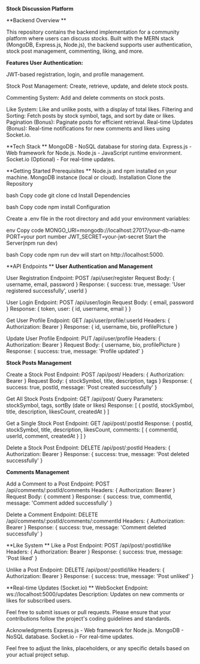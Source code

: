 **Stock Discussion Platform**

**Backend Overview **

This repository contains the backend implementation for a community platform where users can discuss stocks. Built with the MERN stack (MongoDB, Express.js, Node.js), the backend supports user authentication, stock post management, commenting, liking, and more.

**Features User Authentication:**

JWT-based registration, login, and profile management. 

Stock Post Management: Create, retrieve, update, and delete stock posts. 

Commenting System: Add and delete comments on stock posts. 

Like System: Like and unlike posts, with a display of total likes.
Filtering and Sorting: Fetch posts by stock symbol, tags, and sort by date or likes. 
Pagination (Bonus): Paginate posts for efficient retrieval. Real-time Updates (Bonus):
Real-time notifications for new comments and likes using Socket.io.

**Tech Stack **
MongoDB - NoSQL database for storing data. 
Express.js - Web framework for Node.js. Node.js - JavaScript runtime environment.
Socket.io (Optional) - For real-time updates. 

**Getting Started Prerequisites **
Node.js and npm installed on your machine. 
MongoDB instance (local or cloud). 
Installation Clone the Repository

bash Copy code git clone cd Install Dependencies

bash Copy code npm install Configuration

Create a .env file in the root directory and add your environment variables:

env Copy code MONGO_URI=mongodb://localhost:27017/your-db-name
PORT=your port number
JWT_SECRET=your-jwt-secret 
Start the Server(npm run dev)

bash Copy code npm run dev will start on http://localhost:5000.

**API Endpoints **
**User Authentication and Management**

User Registration 
Endpoint: POST /api/user/register 
Request Body: { username, email, password }
Response: { success: true, message: 'User registered successfully', userId }

User Login 
Endpoint: POST /api/user/login 
Request Body: { email, password } 
Response: { token, user: { id, username, email } }

Get User Profile
Endpoint: GET /api/user/profile/:userId 
Headers: { Authorization: Bearer } 
Response: { id, username, bio, profilePicture }

Update User Profile 
Endpoint: PUT /api/user/profile 
Headers: { Authorization: Bearer } 
Request Body: { username, bio, profilePicture } 
Response: { success: true, message: 'Profile updated' }

**Stock Posts Management**

Create a Stock Post 
Endpoint: POST /api/post/ 
Headers: { Authorization: Bearer }
Request Body: { stockSymbol, title, description, tags }
Response: { success: true, postId, message: 'Post created successfully' }

Get All Stock Posts 
Endpoint: GET /api/post/ 
Query Parameters: stockSymbol, tags, sortBy (date or likes)
Response: [ { postId, stockSymbol, title, description, likesCount, createdAt } ]

Get a Single Stock Post 
Endpoint: GET /api/post/:postId
Response: { postId, stockSymbol, title, description, likesCount,
comments: [ { commentId, userId, comment, createdAt } ] }

Delete a Stock Post 
Endpoint: DELETE /api/post/:postId 
Headers: { Authorization: Bearer }
Response: { success: true, message: 'Post deleted successfully' }

**Comments Management**

Add a Comment to a Post
Endpoint: POST /api/comments/:postId/comments
Headers: { Authorization: Bearer } Request Body: { comment } 
Response: { success: true, commentId, message: 'Comment added successfully' }

Delete a Comment
Endpoint: DELETE /api/comments/:postId/comments/:commentId 
Headers: { Authorization: Bearer } 
Response: { success: true, message: 'Comment deleted successfully' }

**Like System
**
Like a Post 
Endpoint: POST /api/post/:postId/like 
Headers: { Authorization: Bearer } 
Response: { success: true, message: 'Post liked' }

Unlike a Post
Endpoint: DELETE /api/post/:postId/like
Headers: { Authorization: Bearer }
Response: { success: true, message: 'Post unliked' }

**Real-time Updates (Socket.io)
**
WebSocket Endpoint: ws://localhost:5000/updates Description:
Updates on new comments or likes for subscribed users.


Feel free to submit issues or pull requests. Please ensure that your contributions follow the project's coding guidelines and standards.

Acknowledgments
Express.js - Web framework for Node.js.
MongoDB - NoSQL database.
Socket.io - For real-time updates. 

Feel free to adjust the links, placeholders, or any specific details based on your actual project setup.
